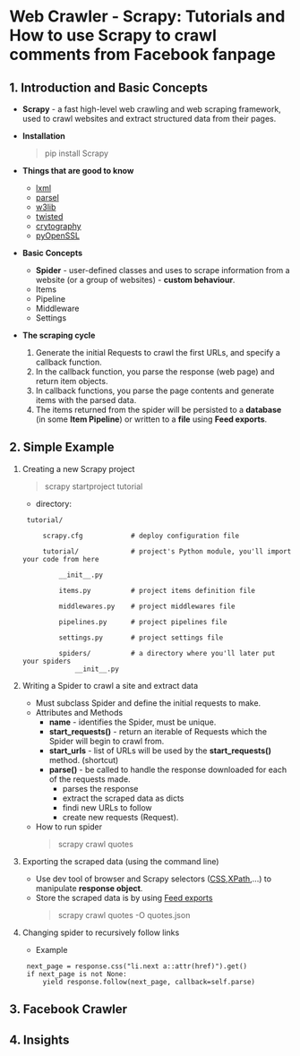 # Web Crawler - Scrapy: Tutorials and How to use Scrapy to crawl comments from Facebook fanpage


## 1. Introduction and Basic Concepts

- **Scrapy** - a fast high-level web crawling and web scraping framework, used to crawl websites and extract structured data from their pages.

- **Installation**
    > pip install Scrapy
  
- **Things that are good to know**
  - [lxml]()
  - [parsel]()
  - [w3lib]()
  - [twisted]()
  - [crytography]()
  - [pyOpenSSL]()

- **Basic Concepts**
  - **Spider** - user-defined classes and uses to scrape information from a website (or a group of websites) - **custom behaviour**.
  - Items
  - Pipeline
  - Middleware
  - Settings

- **The scraping cycle**
  1. Generate the initial Requests to crawl the first URLs, and specify a callback function.
  2. In the callback function, you parse the response (web page) and return item objects.
  3. In callback functions, you parse the page contents and generate items with the parsed data.
  4. The items returned from the spider will be persisted to a **database** (in some **Item Pipeline**) or written to a **file** using **Feed exports**.

## 2. Simple Example

1. Creating a new Scrapy project

    > scrapy startproject tutorial
   
    - directory:
   
    >
        tutorial/
         
            scrapy.cfg            # deploy configuration file
        
            tutorial/             # project's Python module, you'll import your code from here
         
                __init__.py
        
                items.py          # project items definition file
        
                middlewares.py    # project middlewares file
        
                pipelines.py      # project pipelines file
        
                settings.py       # project settings file
        
                spiders/          # a directory where you'll later put your spiders
                    __init__.py

2. Writing a Spider to crawl a site and extract data
   
   - Must subclass Spider and define the initial requests to make.
   - Attributes and Methods
     - **name** - identifies the Spider, must be unique.
     - **start_requests()** - return an iterable of Requests which the Spider will begin to crawl from.
     - **start_urls** - list of URLs will be used by the **start_requests()** method. (shortcut)
     - **parse()** - be called to handle the response downloaded for each of the requests made.
       - parses the response
       - extract the scraped data as dicts
       - findi new URLs to follow 
       - create new requests (Request).
   - How to run spider
     > scrapy crawl quotes

3. Exporting the scraped data (using the command line)

   - Use dev tool of browser and Scrapy selectors ([CSS](),[XPath](),...) to manipulate **response object**.
   - Store the scraped data is by using [Feed exports](https://docs.scrapy.org/en/latest/topics/feed-exports.html#topics-feed-exports)
     > scrapy crawl quotes -O quotes.json
4. Changing spider to recursively follow links
    - Example
   >
        next_page = response.css("li.next a::attr(href)").get()
        if next_page is not None:
            yield response.follow(next_page, callback=self.parse)

## 3. Facebook Crawler

## 4. Insights